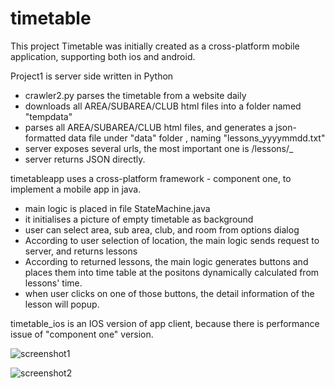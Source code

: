 timetable
=========

This project Timetable was initially created as a cross-platform mobile application, supporting both ios and android.

Project1 is server side written in Python
 - crawler2.py parses the timetable from a website daily
 - downloads all AREA/SUBAREA/CLUB html files into a folder named "tempdata"
 - parses all AREA/SUBAREA/CLUB html files, and generates a json-formatted data file under "data" folder
   , naming "lessons_yyyymmdd.txt"
 - server exposes several urls, the most important one is /lessons/<areaId>_<subAreaId>_<clubId>_<roomId>
 - server returns JSON directly.

timetableapp uses a cross-platform framework - component one, to implement a mobile app in java.
 - main logic is placed in file StateMachine.java
 - it initialises a picture of empty timetable as background
 - user can select area, sub area, club, and room from options dialog
 - According to user selection of location, the main logic sends request to server, and returns lessons
 - According to returned lessons, the main logic generates buttons and places them into time table at the positons dynamically calculated from lessons' time.
 - when user clicks on one of those buttons, the detail information of the lesson will popup.

timetable_ios is an IOS version of app client, because there is performance issue of "component one" version.

![screenshot1](https://github.com/zhanzushun/timetable/blob/master/preview/480x854.jpg)

![screenshot2](https://github.com/zhanzushun/timetable/blob/master/preview/640*960.jpg)
